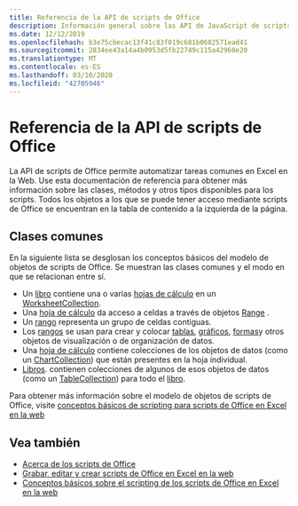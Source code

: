```yaml
---
title: Referencia de la API de scripts de Office
description: Información general sobre las API de JavaScript de scripts de Office
ms.date: 12/12/2019
ms.openlocfilehash: b3e75cbecac13f41c83f019c681b0682571ead41
ms.sourcegitcommit: 2834ee43a14a4b0953d5fb22749c115a42960e20
ms.translationtype: MT
ms.contentlocale: es-ES
ms.lasthandoff: 03/10/2020
ms.locfileid: "42705946"
---
```

# <a name="office-scripts-api-reference"></a>Referencia de la API de scripts de Office

La API de scripts de Office permite automatizar tareas comunes en Excel en la Web. Use esta documentación de referencia para obtener más información sobre las clases, métodos y otros tipos disponibles para los scripts. Todos los objetos a los que se puede tener acceso mediante scripts de Office se encuentran en la tabla de contenido a la izquierda de la página.

## <a name="common-classes"></a>Clases comunes

En la siguiente lista se desglosan los conceptos básicos del modelo de objetos de scripts de Office. Se muestran las clases comunes y el modo en que se relacionan entre sí.

- Un [libro](/javascript/api/office-scripts/excel/excel.workbook) contiene una o varias [hojas de cálculo](/javascript/api/office-scripts/excel/excel.worksheet) en un [WorksheetCollection](/javascript/api/office-scripts/excel/excel.worksheetcollection).
- Una [hoja de cálculo](/javascript/api/office-scripts/excel/excel.worksheet) da acceso a celdas a través de objetos [Range](/javascript/api/office-scripts/excel/excel.range) .
- Un [rango](/javascript/api/office-scripts/excel/excel.range) representa un grupo de celdas contiguas.
- Los [rangos](/javascript/api/office-scripts/excel/excel.range) se usan para crear y colocar [tablas](/javascript/api/office-scripts/excel/excel.table), [gráficos](/javascript/api/office-scripts/excel/excel.chart), [formas](/javascript/api/office-scripts/excel/excel.shape)y otros objetos de visualización o de organización de datos.
- Una [hoja de cálculo](/javascript/api/office-scripts/excel/excel.worksheet) contiene colecciones de los objetos de datos (como un [ChartCollection](/javascript/api/office-scripts/excel/excel.chartcollection)) que están presentes en la hoja individual.
- [Libros](/javascript/api/office-scripts/excel/excel.workbook). contienen colecciones de algunos de esos objetos de datos (como un [TableCollection](/javascript/api/office-scripts/excel/excel.tablecollection)) para todo el [libro](/javascript/api/office-scripts/excel/excel.workbook).

Para obtener más información sobre el modelo de objetos de scripts de Office, visite [conceptos básicos de scripting para scripts de Office en Excel en la web](/office/dev/scripts/develop/scripting-fundamentals)

## <a name="see-also"></a>Vea también

- [Acerca de los scripts de Office](/office/dev/scripts/overview/excel)
- [Grabar, editar y crear scripts de Office en Excel en la web](/office/dev/scripts/tutorials/excel-tutorial)
- [Conceptos básicos sobre el scripting de los scripts de Office en Excel en la web](/office/dev/scripts/develop/scripting-fundamentals)
